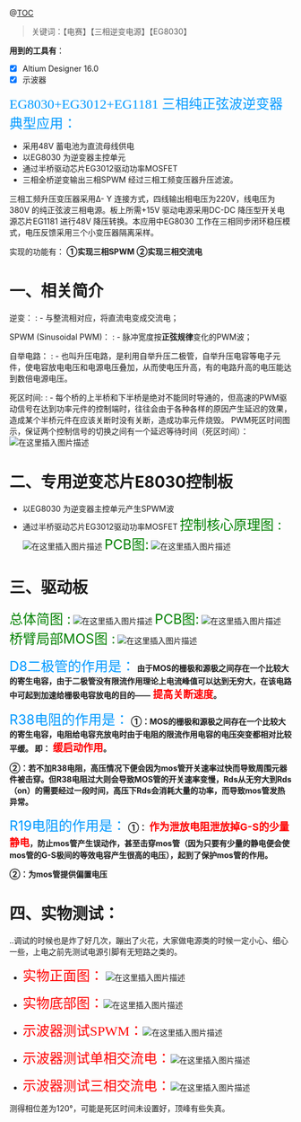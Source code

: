 @[TOC](目录：)

>关键词：【电赛】【三相逆变电源】【EG8030】



<kbd>**用到的工具有**：</kbd>
 - [x] Altium Designer 16.0
- [X] 示波器

<font color=#0099ff size=5 face="微软雅黑">EG8030+EG3012+EG1181 三相纯正弦波逆变器典型应用：</font>
- 采用48V 蓄电池为直流母线供电
- 以EG8030 为逆变器主控单元
- 通过半桥驱动芯片EG3012驱动功率MOSFET
- 三相全桥逆变输出三相SPWM 经过三相工频变压器升压滤波。

三相工频升压变压器采用Δ- Y 连接方式，四线输出相电压为220V，线电压为380V 的纯正弦波三相电源。板上所需+15V 驱动电源采用DC-DC 降压型开关电源芯片EG1181 进行48V 降压转换。本应用中EG8030 工作在三相同步闭环稳压模式，电压反馈采用三个小变压器隔离采样。

实现的功能有：
**①实现三相SPWM**
**②实现三相交流电**
# 一、相关简介
逆变：
: - 与整流相对应，将直流电变成交流电；

SPWM (Sinusoidal PWM)：
: - 脉冲宽度按**正弦规律**变化的PWM波；

自举电路：
: - 也叫升压电路，是利用自举升压二极管，自举升压电容等电子元件，使电容放电电压和电源电压叠加，从而使电压升高，有的电路升高的电压能达到数倍电源电压。

死区时间:
: - 每个桥的上半桥和下半桥是绝对不能同时导通的，但高速的PWM驱动信号在达到功率元件的控制端时，往往会由于各种各样的原因产生延迟的效果，造成某个半桥元件在应该关断时没有关断，造成功率元件烧毁。
	PWM死区时间图示，保证两个控制信号的切换之间有一个延迟等待时间（死区时间）：![在这里插入图片描述](https://img-blog.csdnimg.cn/20190301124430468.jpg?x-oss-process=image/watermark,type_ZmFuZ3poZW5naGVpdGk,shadow_10,text_aHR0cHM6Ly9ibG9nLmNzZG4ubmV0L3FxXzM5NDkyOTMy,size_16,color_FFFFFF,t_70)


# 二、专用逆变芯片E8030控制板

 - 以EG8030 为逆变器主控单元产生SPWM波
 - 通过半桥驱动芯片EG3012驱动功率MOSFET
<font color =green size=5> 控制核心原理图 :</font>
![在这里插入图片描述](https://img-blog.csdnimg.cn/20190124201929117.png?x-oss-process=image/watermark,type_ZmFuZ3poZW5naGVpdGk,shadow_10,text_aHR0cHM6Ly9ibG9nLmNzZG4ubmV0L3FxXzM5NDkyOTMy,size_16,color_FFFFFF,t_70)
<font color =green size=5> PCB图:</font>
![在这里插入图片描述](https://img-blog.csdnimg.cn/20190124205110186.png?x-oss-process=image/watermark,type_ZmFuZ3poZW5naGVpdGk,shadow_10,text_aHR0cHM6Ly9ibG9nLmNzZG4ubmV0L3FxXzM5NDkyOTMy,size_16,color_FFFFFF,t_70)





# 三、驱动板
<font color =green size=5> 总体简图 :</font>
![在这里插入图片描述](https://img-blog.csdnimg.cn/20190124202224292.png?x-oss-process=image/watermark,type_ZmFuZ3poZW5naGVpdGk,shadow_10,text_aHR0cHM6Ly9ibG9nLmNzZG4ubmV0L3FxXzM5NDkyOTMy,size_16,color_FFFFFF,t_70)
<font color =green size=5> PCB图:</font>
![在这里插入图片描述](https://img-blog.csdnimg.cn/20190124205126542.png?x-oss-process=image/watermark,type_ZmFuZ3poZW5naGVpdGk,shadow_10,text_aHR0cHM6Ly9ibG9nLmNzZG4ubmV0L3FxXzM5NDkyOTMy,size_16,color_FFFFFF,t_70)
<font color =green size=5> 桥臂局部MOS图 :</font>
![在这里插入图片描述](https://img-blog.csdnimg.cn/20190124203455619.png?x-oss-process=image/watermark,type_ZmFuZ3poZW5naGVpdGk,shadow_10,text_aHR0cHM6Ly9ibG9nLmNzZG4ubmV0L3FxXzM5NDkyOTMy,size_16,color_FFFFFF,t_70)


<font color =#0099ff size=5> D8二极管的作用是：</font>
**由于MOS的栅极和源极之间存在一个比较大的寄生电容，由于二极管没有限流作用理论上电流峰值可以达到无穷大，在该电路中可起到加速给栅极电容放电的目的——<font color =red size=4> 提高关断速度</font>。**


<font color =#0099ff size=5> R38电阻的作用是：</font>
**①：MOS的栅极和源极之间存在一个比较大的寄生电容，电阻给电容充放电时由于电阻的限流作用电容的电压突变都相对比较平缓。
即：<font color =red size=4> 缓启动作用</font>。**

  **②：若不加R38电阻，高压情况下便会因为mos管开关速率过快而导致周围元器件被击穿。但R38电阻过大则会导致MOS管的开关速率变慢，Rds从无穷大到Rds（on）的需要经过一段时间，高压下Rds会消耗大量的功率，而导致mos管发热异常。**


<font color =#0099ff size=5> R19电阻的作用是：</font>
**①：<font color =red size=4> 作为泄放电阻泄放掉G-S的少量静电</font>，防止mos管产生误动作，甚至击穿mos管（因为只要有少量的静电便会使mos管的G-S极间的等效电容产生很高的电压），起到了保护mos管的作用。**

  **②：为mos管提供偏置电压**

# 四、实物测试：
..调试的时候也是炸了好几次，蹦出了火花，大家做电源类的时候一定小心、细心一些，上电之前先测试电源引脚有无短路之类的。
- <font color=red size=5 face="微软雅黑">实物正面图：</font>
![在这里插入图片描述](https://img-blog.csdnimg.cn/20190124210143561.jpg?x-oss-process=image/watermark,type_ZmFuZ3poZW5naGVpdGk,shadow_10,text_aHR0cHM6Ly9ibG9nLmNzZG4ubmV0L3FxXzM5NDkyOTMy,size_16,color_FFFFFF,t_70)
- <font color=red size=5 face="微软雅黑">实物底部图：</font>![在这里插入图片描述](https://img-blog.csdnimg.cn/20190124210357569.jpg?x-oss-process=image/watermark,type_ZmFuZ3poZW5naGVpdGk,shadow_10,text_aHR0cHM6Ly9ibG9nLmNzZG4ubmV0L3FxXzM5NDkyOTMy,size_16,color_FFFFFF,t_70)
- <font color=red size=5 face="微软雅黑">示波器测试SPWM：</font>![在这里插入图片描述](https://img-blog.csdnimg.cn/20190124210441853.jpg?x-oss-process=image/watermark,type_ZmFuZ3poZW5naGVpdGk,shadow_10,text_aHR0cHM6Ly9ibG9nLmNzZG4ubmV0L3FxXzM5NDkyOTMy,size_16,color_FFFFFF,t_70)
- <font color=red size=5 face="微软雅黑">示波器测试单相交流电：</font>![在这里插入图片描述](https://img-blog.csdnimg.cn/2019012421054021.jpg?x-oss-process=image/watermark,type_ZmFuZ3poZW5naGVpdGk,shadow_10,text_aHR0cHM6Ly9ibG9nLmNzZG4ubmV0L3FxXzM5NDkyOTMy,size_16,color_FFFFFF,t_70)

- <font color=red size=5 face="微软雅黑">示波器测试三相交流电：</font>![在这里插入图片描述](https://img-blog.csdnimg.cn/20190124210616109.jpg?x-oss-process=image/watermark,type_ZmFuZ3poZW5naGVpdGk,shadow_10,text_aHR0cHM6Ly9ibG9nLmNzZG4ubmV0L3FxXzM5NDkyOTMy,size_16,color_FFFFFF,t_70)

测得相位差为120°，可能是死区时间未设置好，顶峰有些失真。

